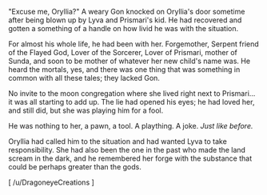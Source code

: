 "Excuse me, Oryllia?" A weary Gon knocked on Oryllia's door sometime after being blown up by Lyva and Prismari's kid. He had recovered and gotten a something of a handle on how livid he was with the situation. 

For almost his whole life, he had been with her. Forgemother, Serpent friend of the Flayed God, Lover of the Sorcerer, Lover of Prismari, mother of Sunda, and soon to be mother of whatever her new child's name was. He heard the mortals, yes, and there was one thing that was something in common with all these tales; they lacked Gon. 

No invite to the moon congregation where she lived right next to Prismari... it was all starting to add up. The lie had opened his eyes; he had loved her, and still did, but she was playing him for a fool. 

He was nothing to her, a pawn, a tool. A plaything. A joke. *Just like before.*

Oryllia had called him to the situation and had wanted Lyva to take responsibility. She had also been the one in the past who made the land scream in the dark, and he remembered her forge with the substance that could be perhaps greater than the gods.

\[ /u/DragoneyeCreations \]